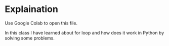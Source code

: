 # Explaination

Use Google Colab to open this file.

In this class I have learned about for loop and how does it work in Python by solving some problems.

